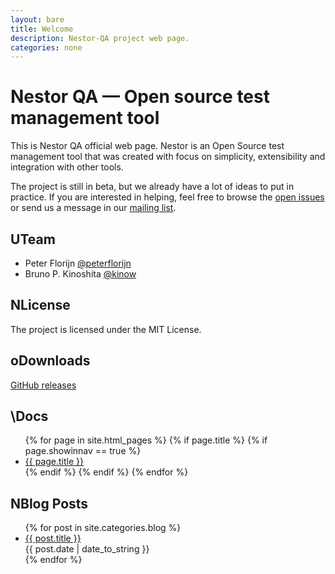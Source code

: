 ```yaml
---
layout: bare
title: Welcome
description: Nestor-QA project web page.
categories: none
---
```


<h1>Nestor QA &mdash; Open source test management tool</h1>
<div class="left">
  <p>This is Nestor QA official web page. Nestor is an Open Source test management
  tool that was created with focus on simplicity, extensibility and integration with other
  tools.</p>

  <p>The project is still in beta, but we already have a lot of ideas to put in practice.
  If you are interested in helping, feel free to browse the
  <a href="https://github.com/nestor-qa/nestor/issues?state=open">open issues</a> or
  send us a message in our
  <a href="https://groups.google.com/forum/#!forum/nestor-dev">mailing list</a>.</p>

  <h2><span class="pictos">U</span>Team</h2>
  <ul>
    <li>Peter Florijn <a href="https://twitter.com/peterflorijn">@peterflorijn</a></li>
    <li>Bruno P. Kinoshita <a href="https://twitter.com/kinow">@kinow</a></li>
  </ul>

  <h2><span class="pictos">N</span>License</h2>
  <p>The project is licensed under the MIT License.</p>

</div>

<div class="right">
  <h2 class="no-top-border"><span class="pictos">o</span>Downloads</h2>
  <div id="downloads">
  	<p><a href="https://github.com/nestor-qa/nestor/releases">GitHub releases</a></p>
  </div>

  <h2><span class="pictos">\</span>Docs</h2>
  <div id="pages">
    <ul>
      {% for page in site.html_pages %}
        {% if page.title %}
          {% if page.showinnav == true %}
            <li><a href="{{ page.url | remove:'index.html' }}">{{ page.title }}</a></li>
          {% endif %}
        {% endif %}
      {% endfor %}
    </ul>
  </div>

  <h2><span class="pictos">N</span>Blog Posts</h2>
  <div id="posts">
    <ul>
      {% for post in site.categories.blog %}
        <li><a href="{{ post.url }}/">{{ post.title }}</a><br/><span class="blogpostdate">{{ post.date | date_to_string }}</span></li>
      {% endfor %}
    </ul>
  </div>
</div>
